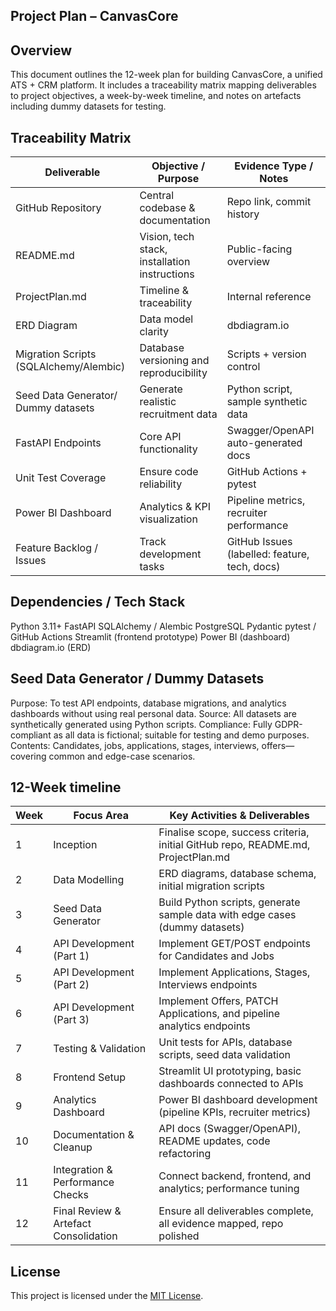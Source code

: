 ## Project Plan – CanvasCore

## Overview
This document outlines the 12-week plan for building CanvasCore, a unified ATS + CRM platform. It includes a traceability matrix mapping deliverables to project objectives, a week-by-week timeline, and notes on artefacts including dummy datasets for testing.

## Traceability Matrix
| Deliverable                            | Objective / Purpose                           | Evidence Type / Notes                                   |
| -------------------------------------- | --------------------------------------------- | ------------------------------------------------------- |
| GitHub Repository                      | Central codebase & documentation              | Repo link, commit history                               |
| README.md                              | Vision, tech stack, installation instructions | Public-facing overview                                  |
| ProjectPlan.md                         | Timeline & traceability                       | Internal reference                                      |
| ERD Diagram                            | Data model clarity                            | dbdiagram.io                                            |
| Migration Scripts (SQLAlchemy/Alembic) | Database versioning and reproducibility       | Scripts + version control                               |
| Seed Data Generator/ Dummy datasets    | Generate realistic recruitment data           | Python script, sample synthetic data                    |
| FastAPI Endpoints                      | Core API functionality                        | Swagger/OpenAPI auto-generated docs                     |
| Unit Test Coverage                     | Ensure code reliability                       | GitHub Actions + pytest                                 |
| Power BI Dashboard                     | Analytics & KPI visualization                 | Pipeline metrics, recruiter performance                 |
| Feature Backlog / Issues               | Track development tasks                       | GitHub Issues (labelled: feature, tech, docs)           |

## Dependencies / Tech Stack
Python 3.11+
FastAPI
SQLAlchemy / Alembic
PostgreSQL
Pydantic
pytest / GitHub Actions
Streamlit (frontend prototype)
Power BI (dashboard)
dbdiagram.io (ERD)

## Seed Data Generator / Dummy Datasets
Purpose: To test API endpoints, database migrations, and analytics dashboards without using real personal data.
Source: All datasets are synthetically generated using Python scripts.
Compliance: Fully GDPR-compliant as all data is fictional; suitable for testing and demo purposes.
Contents: Candidates, jobs, applications, stages, interviews, offers—covering common and edge-case scenarios.

## 12-Week timeline
| Week | Focus Area                            | Key Activities & Deliverables                                                    |
| ---- | ------------------------------------- | -------------------------------------------------------------------------------- |
| 1    | Inception                             | Finalise scope, success criteria, initial GitHub repo, README.md, ProjectPlan.md |
| 2    | Data Modelling                        | ERD diagrams, database schema, initial migration scripts                         |
| 3    | Seed Data Generator                   | Build Python scripts, generate sample data with edge cases (dummy datasets)      |
| 4    | API Development (Part 1)              | Implement GET/POST endpoints for Candidates and Jobs                             |
| 5    | API Development (Part 2)              | Implement Applications, Stages, Interviews endpoints                             |
| 6    | API Development (Part 3)              | Implement Offers, PATCH Applications, and pipeline analytics endpoints           |
| 7    | Testing & Validation                  | Unit tests for APIs, database scripts, seed data validation                      |
| 8    | Frontend Setup                        | Streamlit UI prototyping, basic dashboards connected to APIs                     |
| 9    | Analytics Dashboard                   | Power BI dashboard development (pipeline KPIs, recruiter metrics)                |
| 10   | Documentation & Cleanup               | API docs (Swagger/OpenAPI), README updates, code refactoring                     |
| 11   | Integration & Performance Checks      | Connect backend, frontend, and analytics; performance tuning                     |
| 12   | Final Review & Artefact Consolidation | Ensure all deliverables complete, all evidence mapped, repo polished             |


## License
This project is licensed under the [MIT License](./LICENSE).
